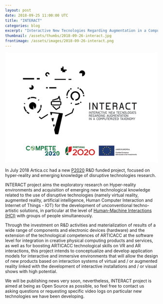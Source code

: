 ```yaml
---
layout: post
date: 2018-09-25 11:00:00 UTC
title: "INTERACT"
categories: blog
excerpt: "Interactive New Tecnologies Regarding Augmentation in a Computerized Taxonomy - INTERACT"
thumbnail: /assets/thumbs/2018-09-26-interact.jpg
frontimage: /assets/images/2018-09-26-interact.png
---
```


![](/assets/images/2018-09-26-interact.png)

In July 2018 Artica.cc had a new [P2020][2] R&D funded project, focused on hyper-reality and emerging knowledge of disruptive technologies research.

INTERACT project aims the exploratory research on Hyper-reality environments and acquisition of emerging new technological knowledge related to the use of disruptive technologies (namely virtual reality, augmented reality, artificial intelligence, Human Computer Interaction and Internet of Things - IOT) for the development of unconventional techno-artistic solutions, in particular at the level of [Human-Machine Interactions (HCI)][1] with groups of people simultaneously.

Through the investment on R&D activities and materialization of results of a wide range of components and electronic devices (hardware) and the extension of the technological competences of ARTICACC at the software level for integration in creative physical computing products and services, as well as for boosting ARTICACC technological skills on VR and AR interactions, this project intends to conceptualize and develop application models for interactive and immersive environments that will allow the design of new products based on interaction systems of virtual and / or augmented reality linked with the development of interactive installations and / or visual shows with high potential.

We will be publishing news very soon, nevertheless, INTERACT project is aimed at being as Open Source as possible, so feel free to contact us asking questions or requesting specific video logs on particular new technologies we have been developing.

[1]: https://en.wikipedia.org/wiki/Human%E2%80%93computer_interaction
[2]: https://www.portugal2020.pt/Portal2020
